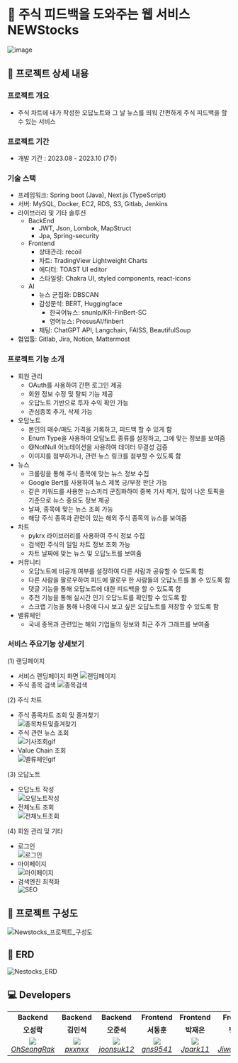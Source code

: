 # 📌 주식 피드백을 도와주는 웹 서비스 NEWStocks
![image](https://github.com/HongEat-Team/HongEat-Backend/assets/76719828/f43c64bd-4bef-4e80-924d-eda798a27baf)

## 📌 **프로젝트 상세 내용**

### 프로젝트 개요

- 주식 차트에 내가 작성한 오답노트와 그 날 뉴스를 띄워 간편하게 주식 피드백을 할 수 있는 서비스

### 프로젝트 기간

- 개발 기간 : 2023.08 - 2023.10 (7주)

### 기술 스택

- 프레임워크: Spring boot (Java), Next.js (TypeScript)
- 서버: MySQL, Docker, EC2, RDS, S3, Gitlab, Jenkins
- 라이브러리 및 기타 솔루션
    - BackEnd
        - JWT, Json, Lombok, MapStruct
        - Jpa, Spring-security
    - Frontend
        - 상태관리: recoil
        - 차트: TradingView Lightweight Charts
        - 에디터: TOAST UI editor
        - 스타일링: Chakra UI, styled components, react-icons
    - AI
        - 뉴스 군집화: DBSCAN
        - 감성분석: BERT, Huggingface
            - 한국어뉴스: snunlp/KR-FinBert-SC
            - 영어뉴스: ProsusAI/finbert
        - 채팅: ChatGPT API, Langchain, FAISS, BeautifulSoup
- 협업툴: Gitlab, Jira, Notion, Mattermost
  
### 프로젝트 기능 소개

- 회원 관리
    - OAuth를 사용하여 간편 로그인 제공
    - 회원 정보 수정 및 탈퇴 기능 제공
    - 오답노트 기반으로 투자 수익 확인 가능
    - 관심종목 추가, 삭제 가능
- 오답노트
    - 본인의 매수/매도 가격을 기록하고, 피드백 할 수 있게 함
    - Enum Type을 사용하여 오답노트 종류를 설정하고, 그에 맞는 정보를 보여줌
    - @NotNull 어노테이션을 사용하여 데이터 무결성 검증
    - 이미지를 첨부하거나, 관련 뉴스 링크를 첨부할 수 있도록 함
- 뉴스
    - 크롤링을 통해 주식 종목에 맞는 뉴스 정보 수집
    - Google Bert를 사용하여 뉴스 제목 긍/부정 판단 가능
    - 같은 키워드를 사용한 뉴스끼리 군집화하여 중복 기사 제거, 많이 나온 토픽을 기준으로 뉴스 중요도 정보 제공
    - 날짜, 종목에 맞는 뉴스 조회 가능
    - 해당 주식 종목과 관련이 있는 해외 주식 종목의 뉴스를 보여줌
- 차트
    - pykrx 라이브러리를 사용하여 주식 정보 수집
    - 검색한 주식의 일일 차트 정보 조회 가능
    - 차트 날짜에 맞는 뉴스 및 오답노트를 보여줌
- 커뮤니티
    - 오답노트에 비공개 여부를 설정하여 다른 사람과 공유할 수 있도록 함
    - 다른 사람을 팔로우하여 피드에 팔로우 한 사람들의 오답노트를 볼 수 있도록 함
    - 댓글 기능을 통해 오답노트에 대한 피드백을 할 수 있도록 함
    - 추천 기능을 통해 실시간 인기 오답노트를 확인할 수 있도록 함
    - 스크랩 기능을 통해 나중에 다시 보고 싶은 오답노트를 저장할 수 있도록 함
- 밸류체인
    - 국내 종목과 관련있는 해외 기업들의 정보와 최근 주가 그래프를 보여줌

### 서비스 주요기능 상세보기 

(1) 랜딩페이지
- 서비스 랜딩페이지 화면
    ![랜딩페이지](https://github.com/NewStocks/NewStocks/assets/62351890/94188cb5-1d91-414e-9072-746184cb2df4)
- 주식 종목 검색
    ![종목검색](https://github.com/NewStocks/NewStocks/assets/62351890/a9997ffd-2259-47e5-b996-831857104008)
  
(2) 주식 차트
- 주식 종목차트 조회 및 즐겨찾기  
    ![종목차트및즐겨찾기](https://github.com/NewStocks/NewStocks/assets/62351890/11934404-969d-458f-9ecc-848931a2701d)  
- 주식 관련 뉴스 조회  
    ![기사조회gif](https://github.com/NewStocks/NewStocks/assets/62351890/2ab2ee3b-e479-4030-9c6f-39c7dafc0cb1)  
- Value Chain 조회  
    ![벨류체인gif](https://github.com/NewStocks/NewStocks/assets/62351890/d573e4ca-9cec-44eb-b1f0-23d7f6c6a3c6)  

(3) 오답노트
- 오답노트 작성  
  ![오답노트작성](https://github.com/NewStocks/NewStocks/assets/62351890/ae6bee21-cbeb-4f73-8020-7815c98a1e78)
- 전체노트 조회  
  ![전체노트조회](https://github.com/NewStocks/NewStocks/assets/62351890/d4a79bef-bdef-4b76-8a57-62e1a313ab00)  

(4) 회원 관리 및 기타
- 로그인  
  ![로그인](https://github.com/NewStocks/NewStocks/assets/62351890/0591a850-e052-48dd-bff4-577efe7e989b)
- 마이페이지  
  ![마이페이지](https://github.com/NewStocks/NewStocks/assets/62351890/affc7d57-ed74-4b1c-ada9-e5fd5f8e1248)
- 검색엔진 최적화  
  ![SEO](https://github.com/NewStocks/NewStocks/assets/62351890/118f8356-ad12-4222-b273-c21d2b104ea1)

## 📌 프로젝트 구성도
![Newstocks_프로젝트_구성도](https://github.com/NewStocks/NewStocks/assets/76719828/179d7a4e-48e3-4a3d-a283-2bec8118f1b3)


## 📌 ERD
![Nestocks_ERD](https://github.com/NewStocks/NewStocks/assets/76719828/f29abc2a-b686-4156-9cd2-7db94f440db5)


## 💻 Developers

<table>
    <tr align="center">
        <td><B>Backend</B></td>
        <td><B>Backend</B></td>
        <td><B>Backend</B></td>
        <td><B>Frontend</B></td>
        <td><B>Frontend</B></td>
        <td><B>Frontend</B></td>
    </tr>
    <tr align="center">
        <td><B>오성락</B></td>
        <td><B>김민석</B></td>
        <td><B>오준석</B></td>
        <td><B>서동훈</B></td>
        <td><B>박재은</B></td>
        <td><B>팽지우</B></td>
    </tr>
    <tr align="center">
        <td width="150">
            <img src="https://github.com/OhSeongRak.png?size=100">
            <br>
            <a href="https://github.com/OhSeongRak"><I>OhSeongRak</I></a>
        </td>
        <td width="150">
            <img src="https://github.com/pxxnxx.png?size=100">
            <br>
            <a href="https://github.com/pxxnxx"><I>pxxnxx</I></a>
        </td>
        <td width="150">
            <img src="https://github.com/joonsuk12.png?size=100">
            <br>
            <a href="https://github.com/joonsuk12"><I>joonsuk12</I></a>
        </td>
        <td width="150">
            <img src="https://github.com/gns9541.png?size=100">
            <br>
            <a href="https://github.com/gns9541"><I>gns9541</I></a>
        </td>
        <td width="150">
            <img src="https://github.com/JPark11.png?size=100">
            <br>
            <a href="https://github.com/JPark11"><I>Jpark11</I></a>
        </td>
        <td width="150">
            <img src="https://github.com/JiwooPaeng.png?size=100">
            <br>
            <a href="https://github.com/JiwooPaeng"><I>JiwooPaeng</I></a>
        </td>
    </tr>
</table>
